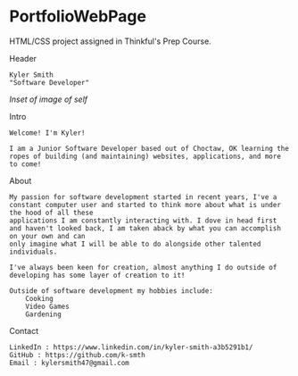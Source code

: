 # PortfolioWebPage
HTML/CSS project assigned in Thinkful's Prep Course.


Header

    Kyler Smith
    "Software Developer"

*Inset of image of self*

Intro

    Welcome! I'm Kyler! 

    I am a Junior Software Developer based out of Choctaw, OK learning the ropes of building (and maintaining) websites, applications, and more to come!

About

    My passion for software development started in recent years, I've a constant computer user and started to think more about what is under the hood of all these 
    applications I am constantly interacting with. I dove in head first and haven't looked back, I am taken aback by what you can accomplish on your own and can
    only imagine what I will be able to do alongside other talented individuals.

    I've always been keen for creation, almost anything I do outside of developing has some layer of creation to it!

    Outside of software development my hobbies include:
        Cooking
        Video Games
        Gardening

Contact

    LinkedIn : https://www.linkedin.com/in/kyler-smith-a3b5291b1/
    GitHub : https://github.com/k-smth
    Email : kylersmith47@gmail.com


